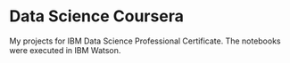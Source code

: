# Data Science Coursera
My projects for IBM Data Science Professional Certificate. The notebooks were executed in IBM Watson.
